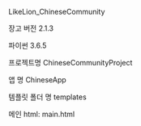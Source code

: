 LikeLion_ChineseCommunity 


장고 버전 2.1.3

파이썬 3.6.5

프로젝트명 ChineseCommunityProject

앱 명 ChineseApp

템플릿 폴더 명 templates

메인 html: main.html
